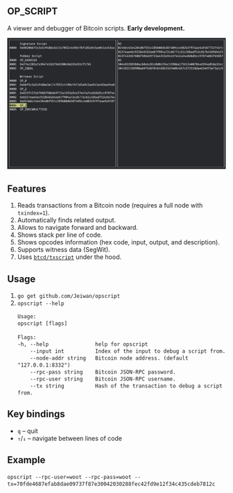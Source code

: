 ## OP_SCRIPT

A viewer and debugger of Bitcoin scripts. **Early development.**

![Screenshot](./screenshot.png)


## Features
1. Reads transactions from a Bitcoin node (requires a full node with `txindex=1`).
1. Automatically finds related output.
1. Allows to navigate forward and backward.
1. Shows stack per line of code.
1. Shows opcodes information (hex code, input, output, and description).
1. Supports witness data (SegWit).
1. Uses [`btcd/txscript`](https://github.com/btcsuite/btcd/tree/master/txscript) under the hood.


## Usage

1. `go get github.com/Jeiwan/opscript`
1. `opscript --help`
    ```shell
    Usage:
    opscript [flags]

    Flags:
    -h, --help               help for opscript
        --input int          Index of the input to debug a script from.
        --node-addr string   Bitcoin node address. (default "127.0.0.1:8332")
        --rpc-pass string    Bitcoin JSON-RPC password.
        --rpc-user string    Bitcoin JSON-RPC username.
        --tx string          Hash of the transaction to debug a script from.
    ```


## Key bindings

* `q` – quit
* `↑`/`↓` – navigate between lines of code


## Example
```shell
opscript --rpc-user=woot --rpc-pass=woot --tx=70fde4687efab8dae09737f87e30042030288fec42fd9e12f34c435cdeb7812c
```